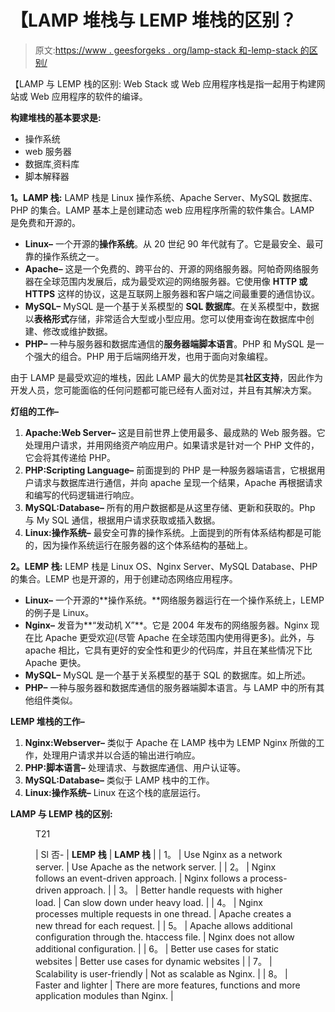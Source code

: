 # 【LAMP 堆栈与 LEMP 堆栈的区别？

> 原文:[https://www . geesforgeks . org/lamp-stack 和-lemp-stack 的区别/](https://www.geeksforgeeks.org/difference-between-lamp-stack-and-lemp-stack/)

【LAMP 与 LEMP 栈的区别:
Web Stack 或 Web 应用程序栈是指一起用于构建网站或 Web 应用程序的软件的编译。

**构建堆栈的基本要求是:**

*   操作系统
*   web 服务器
*   数据库ˌ资料库
*   脚本解释器

**1。LAMP 栈:**
LAMP 栈是 Linux 操作系统、Apache Server、MySQL 数据库、PHP 的集合。LAMP 基本上是创建动态 web 应用程序所需的软件集合。LAMP 是免费和开源的。

*   **Linux–**
    一个开源的**操作系统**。从 20 世纪 90 年代就有了。它是最安全、最可靠的操作系统之一。
*   **Apache–**
    这是一个免费的、跨平台的、开源的网络服务器。阿帕奇网络服务器在全球范围内发展后，成为最受欢迎的网络服务器。它使用像 **HTTP 或 HTTPS** 这样的协议，这是互联网上服务器和客户端之间最重要的通信协议。
*   **MySQL–**
    MySQL 是一个基于关系模型的 **SQL 数据库**。在关系模型中，数据以**表格形式**存储，非常适合大型或小型应用。您可以使用查询在数据库中创建、修改或维护数据。
*   **PHP–**
    一种与服务器和数据库通信的**服务器端脚本语言**。PHP 和 MySQL 是一个强大的组合。PHP 用于后端网络开发，也用于面向对象编程。

由于 LAMP 是最受欢迎的堆栈，因此 LAMP 最大的优势是其**社区支持**，因此作为开发人员，您可能面临的任何问题都可能已经有人面对过，并且有其解决方案。

**灯组的工作–**

1.  **Apache:Web Server–**
    这是目前世界上使用最多、最成熟的 Web 服务器。它处理用户请求，并用网络资产响应用户。如果请求是针对一个 PHP 文件的，它会将其传递给 PHP。
2.  **PHP:Scripting Language–**
    前面提到的 PHP 是一种服务器端语言，它根据用户请求与数据库进行通信，并向 apache 呈现一个结果，Apache 再根据请求和编写的代码逻辑进行响应。
3.  **MySQL:Database–**
    所有的用户数据都是从这里存储、更新和获取的。Php 与 My SQL 通信，根据用户请求获取或插入数据。
4.  **Linux:操作系统–**
    最安全可靠的操作系统。上面提到的所有体系结构都是可能的，因为操作系统运行在服务器的这个体系结构的基础上。

**2。LEMP 栈:**
LEMP 栈是 Linux OS、Nginx Server、MySQL Database、PHP 的集合。LEMP 也是开源的，用于创建动态网络应用程序。

*   **Linux–**
    一个开源的**操作系统。**网络服务器运行在一个操作系统上，LEMP 的例子是 Linux。
*   **Nginx–**
    发音为**“发动机 X”**。它是 2004 年发布的网络服务器。Nginx 现在比 Apache 更受欢迎(尽管 Apache 在全球范围内使用得更多)。此外，与 apache 相比，它具有更好的安全性和更少的代码库，并且在某些情况下比 Apache 更快。
*   **MySQL–**
    MySQL 是一个基于关系模型的基于 SQL 的数据库。如上所述。
*   **PHP–**
    一种与服务器和数据库通信的服务器端脚本语言。与 LAMP 中的所有其他组件类似。

**LEMP 堆栈的工作–**

1.  **Nginx:Webserver–**
    类似于 Apache 在 LAMP 栈中为 LEMP Nginx 所做的工作，处理用户请求并以合适的输出进行响应。
2.  **PHP:脚本语言–**
    处理请求、与数据库通信、用户认证等。
3.  **MySQL:Database–**
    类似于 LAMP 栈中的工作。
4.  **Linux:操作系统–**
    Linux 在这个栈的底层运行。

**LAMP 与 LEMP 栈的区别:**

<figure class="table">T21

| Sl 否- | **LEMP 栈** | **LAMP 栈** |
| 1。 | Use Nginx as a network server. | Use Apache as the network server. |
| 2。 | Nginx follows an event-driven approach. | Nginx follows a process-driven approach. |
| 3。 | Better handle requests with higher load. | Can slow down under heavy load. |
| 4。 | Nginx processes multiple requests in one thread. | Apache creates a new thread for each request. |
| 5。 | Apache allows additional configuration through the. htaccess file. | Nginx does not allow additional configuration. |
| 6。 | Better use cases for static websites | Better use cases for dynamic websites |
| 7。 | Scalability is user-friendly | Not as scalable as Nginx. |
| 8。 | Faster and lighter | There are more features, functions and more application modules than Nginx. |

</figure>